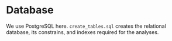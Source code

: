 # Database

We use PostgreSQL here.
`create_tables.sql` creates the relational database, its constrains, and indexes required for the analyses.
